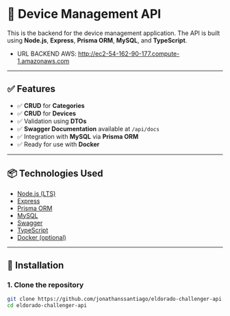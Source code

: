 # 📡 Device Management API

This is the backend for the device management application. The API is built using **Node.js**, **Express**, **Prisma ORM**, **MySQL**, and **TypeScript**.

- URL BACKEND AWS: http://ec2-54-162-90-177.compute-1.amazonaws.com

---

## ✅ Features

- ✅ **CRUD** for **Categories**
- ✅ **CRUD** for **Devices**
- ✅ Validation using **DTOs**
- ✅ **Swagger Documentation** available at `/api/docs`
- ✅ Integration with **MySQL** via **Prisma ORM**
- ✅ Ready for use with **Docker**

---

## 📦 Technologies Used

- [Node.js (LTS)](https://nodejs.org/)
- [Express](https://expressjs.com/)
- [Prisma ORM](https://www.prisma.io/)
- [MySQL](https://www.mysql.com/)
- [Swagger](https://swagger.io/tools/swagger-ui/)
- [TypeScript](https://www.typescriptlang.org/)
- [Docker (optional)](https://www.docker.com/)

---

## 🚀 Installation

### 1. Clone the repository

```bash
git clone https://github.com/jonathanssantiago/eldorado-challenger-api.git
cd eldorado-challenger-api


```
